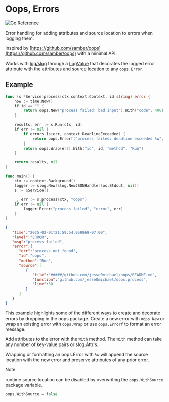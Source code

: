 # Oops, Errors

[![Go Reference](https://pkg.go.dev/badge/github.com/jesse0michael/oops.svg)](https://pkg.go.dev/github.com/jesse0michael/oops)

Error handling for adding attributes and source location to errors when logging them. 

Inspired by [https://github.com/samber/oops](https://github.com/samber/oops) with a minimal API.

Works with [log/slog](https://pkg.go.dev/log/slog) through a [LogValue](https://pkg.go.dev/log/slog#LogValuer) that decorates the logged error attribute with the attributes and source location to any `oops.Error`.

## Example

```go
func (s *Service)process(ctx context.Context, id string) error {
    now := time.Now()
    if id == "" {
        return oops.New("process failed: bad input").With("code", 400)
    }

    results, err := s.Run(ctx, id)
    if err != nil {
        if errors.Is(err, context.DeadlineExceeded) {
            return oops.Errorf("process failed: deadline exceeded %w", err).With("duration", time.Since(now))
        }
        return oops.Wrap(err).With("id", id, "method", "Run")
    }

    return results, nil
}

func main() {
    ctx := context.Background()
    logger := slog.New(slog.NewJSONHandler(os.Stdout, nil))
    s := &Service{}

    _, err := s.process(ctx, "oops")
    if err != nil {
        logger.Error("process failed", "error", err)
    }
}
```

```json
{
   "time":"2025-02-01T21:59:54.959869-07:00",
   "level":"ERROR",
   "msg":"process failed",
   "error":{
      "err":"process not found",
      "id":"oops",
      "method":"Run",
      "source":[
         {
            "file":"#####/github.com/jesse0michael/oops/README.md",
            "function":"github.com/jesse0michael/oops.process",
            "line":30
         }
      ]
   }
}
```

This example highlights some of the different ways to create and decorate errors by dropping in the oops package. Create a new error with `oops.New` or wrap an existing error with `oops.Wrap` or use `oops.Errorf` to format an error message.

Add attributes to the error with the `With` method. The `With` method can take any number of key-value pairs or slog.Attr's.

Wrapping or formatting an oops.Error with `%w` will append the source location with the new error and preserve attributes of any prior error.

> [!NOTE]  
> runtime source location can be disabled by overwriting the `oops.WithSource` package variable.
> ```go
> oops.WithSource = false 
> ```
>

